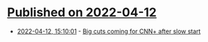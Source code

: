 # [Published on 2022-04-12](index.md)

* [2022-04-12, 15:10:01](https://news.ycombinator.com/item?id=31003729) - [Big cuts coming for CNN+ after slow start](https://www.axios.com/cnn-plus-cuts-warner-brothers-discovery-1be0ac3a-6952-4af0-b8e2-03dd6ae0839c.html)
